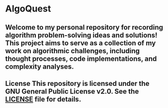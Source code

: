 # AlgoQuest
## Welcome to my personal repository for recording algorithm problem-solving ideas and solutions! This project aims to serve as a collection of my work on algorithmic challenges, including thought processes, code implementations, and complexity analyses.
## License This repository is licensed under the GNU General Public License v2.0. See the [LICENSE](LICENSE) file for details.
